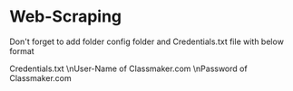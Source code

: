 # Web-Scraping

Don't forget to add folder config folder and Credentials.txt file with below format

Credentials.txt
\nUser-Name of Classmaker.com
\nPassword of Classmaker.com
